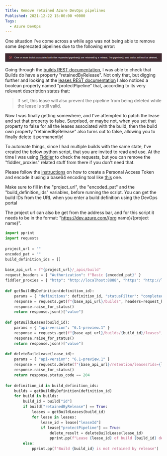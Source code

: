 ```yaml
---
Title: Remove retained Azure DevOps pipelines
Published: 2021-12-22 15:00:00 +0000
Tags: 
  - Azure DevOps
---
```


One situation I've come across a while ago was not being able to remove some deprecated pipelines due to the following error:

![One or more builds associated with the requested pipeline(s) are retained by a release. The pipeline(s) and builds will not be deleted.](/input/images/devops-pipeline-retention-lease-error-onremoval.png)

Going through the [builds REST documentation](https://docs.microsoft.com/en-us/rest/api/azure/devops/build/builds/get?view=azure-devops-rest-6.0), I was able to check that Builds do have a property "retainedByRelease". Not only that, but digging further and looking at the [leases REST documentation](https://docs.microsoft.com/en-us/rest/api/azure/devops/build/leases?view=azure-devops-rest-6.1) I also noticed a boolean property named "protectPipeline" that, according to its very relevant description states that:

> If set, this lease will also prevent the pipeline from being deleted while the lease is still valid.

Now I was finally getting somewhere, and I've attempted to patch the lease and set that property to false. Surprised, or maybe not, when you set that property to false for all the leases associated with the build, then the build own property "retainedByRelease" also turns out to false, allowing you to finally delete it permanently!

To automate things, since I had multiple builds with the same state, I've created the below python script, that you are invited to read and use. 
At the time I was using [Fiddler](https://www.telerik.com/fiddler) to check the requests, but you can remove the "fiddler_proxies" related stuff from there if you don't need that.

Please follow the [instructions](https://docs.microsoft.com/en-us/azure/devops/organizations/accounts/use-personal-access-tokens-to-authenticate?view=azure-devops&tabs=preview-page#create-a-pat) on how to create a Personal Access Token and encode it using a base64 encoding tool like [this](https://www.base64encode.org) one.

Make sure to fill in the "project_url", the "encoded_pat" and the "build_definition_ids" variables, before running the script. You can get the build IDs from the URL when you enter a build definition using the DevOps portal

The project url can also be get from the address bar, and for this script it needs to be in the format: "https://dev.azure.com/{org name}/{project name}".

```python
import pprint 
import requests 

project_url = ""
encoded_pat = ""
build_definition_ids = [] 

base_api_url = f"{project_url}/_apis/build" 
request_headers = { "Authorization": f"Basic {encoded_pat}" } 
fiddler_proxies = { "http": "http://localhost:8888", "https": "http://localhost:8888" } 

def getBuildByDefinition(definition_id): 
    params = { "definitions": definition_id, "statusFilter": "completed", "api-version": "6.1-preview.7" } 
    response = requests.get(f"{base_api_url}/builds", headers=request_headers, params=params, proxies=fiddler_proxies, verify=False) 
    response.raise_for_status() 
    return response.json()["value"] 

def getBuildLeases(build_id): 
    params = { "api-version": "6.1-preview.1" } 
    response = requests.get(f"{base_api_url}/builds/{build_id}/leases", headers=request_headers, params=params, proxies=fiddler_proxies, verify=False) 
    response.raise_for_status() 
    return response.json()["value"] 

def deleteBuildLease(lease_id): 
    params = { "api-version": "6.1-preview.1" } 
    response = requests.delete(f"{base_api_url}/retention/leases?ids={lease_id}", headers=request_headers, params=params, proxies=fiddler_proxies, verify=False) 
    response.raise_for_status() 
    return response.status_code == 204 

for definition_id in build_definition_ids: 
    builds = getBuildByDefinition(definition_id) 
    for build in builds: 
        build_id = build["id"] 
        if build["retainedByRelease"] == True: 
            leases = getBuildLeases(build_id) 
            for lease in leases: 
                lease_id = lease["leaseId"] 
                if lease["protectPipeline"] == True: 
                    delete_result = deleteBuildLease(lease_id) 
                    pprint.pp(f"Lease {lease_id} of build {build_id} delete status => {delete_result}") 
        else: 
            pprint.pp(f"Build {build_id} is not retained by release") 
```

